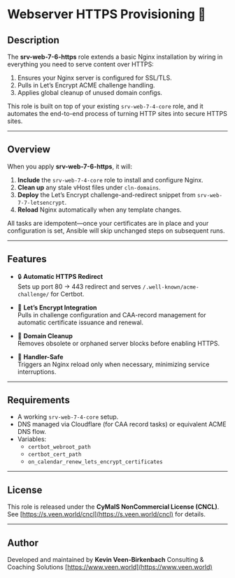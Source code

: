 # Webserver HTTPS Provisioning 🚀

## Description
The **srv-web-7-6-https** role extends a basic Nginx installation by wiring in everything you need to serve content over HTTPS:

1. Ensures your Nginx server is configured for SSL/TLS.
2. Pulls in Let’s Encrypt ACME challenge handling.
3. Applies global cleanup of unused domain configs.

This role is built on top of your existing `srv-web-7-4-core` role, and it automates the end-to-end process of turning HTTP sites into secure HTTPS sites.

---

## Overview

When you apply **srv-web-7-6-https**, it will:

1. **Include** the `srv-web-7-4-core` role to install and configure Nginx.  
2. **Clean up** any stale vHost files under `cln-domains`.  
3. **Deploy** the Let’s Encrypt challenge-and-redirect snippet from `srv-web-7-7-letsencrypt`.  
4. **Reload** Nginx automatically when any template changes.

All tasks are idempotent—once your certificates are in place and your configuration is set, Ansible will skip unchanged steps on subsequent runs.

---

## Features

- 🔒 **Automatic HTTPS Redirect**  
  Sets up port 80 → 443 redirect and serves `/.well-known/acme-challenge/` for Certbot.

- 🔑 **Let’s Encrypt Integration**  
  Pulls in challenge configuration and CAA-record management for automatic certificate issuance and renewal.

- 🧹 **Domain Cleanup**  
  Removes obsolete or orphaned server blocks before enabling HTTPS.

- 🚦 **Handler-Safe**  
  Triggers an Nginx reload only when necessary, minimizing service interruptions.

---

## Requirements

- A working `srv-web-7-4-core` setup.
- DNS managed via Cloudflare (for CAA record tasks) or equivalent ACME DNS flow.
- Variables:
  - `certbot_webroot_path`  
  - `certbot_cert_path`  
  - `on_calendar_renew_lets_encrypt_certificates`

---

## License

This role is released under the **CyMaIS NonCommercial License (CNCL)**.
See [https://s.veen.world/cncl](https://s.veen.world/cncl) for details.

---

## Author

Developed and maintained by **Kevin Veen-Birkenbach**
Consulting & Coaching Solutions
[https://www.veen.world](https://www.veen.world)
